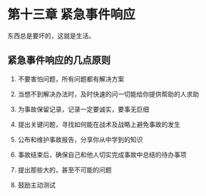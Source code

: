 # 第十三章 紧急事件响应

东西总是要坏的，这就是生活。

## 紧急事件响应的几点原则

1. 不要害怕问题，所有问题都有解决方案

2. 当想不到解决办法时，及时快速的问一切能给你提供帮助的人求助

3. 为事故保留记录，记录一定要诚实，要事无巨细

4. 提出关键问题，寻找如何能在战术及战略上避免事故的发生

5. 公布和维护事故报告，分享你从中学到的知识

6. 事故结束后，确保自己和他人切实完成事故中总结的待办事项

7. 提出那些大的，甚至不可能的问题

8. 鼓励主动测试